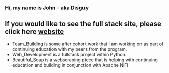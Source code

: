 ### Hi, my name is John - aka Disguy

## If you would like to see the full stack site, please click here [website] 

- Team_Building is some after cohort work that I am working on as part of continuing education with my peers from the program.
- Web_Development is a fullstack project within Python. 
- Beautiful_Soup is a webscraping piece that is helping with continuing education and building in conjunction with Apache NiFi



<br />
<br />

[website]: https://f5veandalive.herokuapp.com/